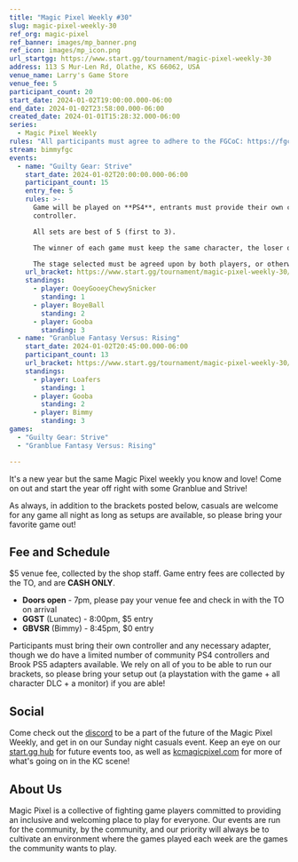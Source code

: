 ```yaml
---
title: "Magic Pixel Weekly #30"
slug: magic-pixel-weekly-30
ref_org: magic-pixel
ref_banner: images/mp_banner.png
ref_icon: images/mp_icon.png
url_startgg: https://www.start.gg/tournament/magic-pixel-weekly-30
address: 113 S Mur-Len Rd, Olathe, KS 66062, USA
venue_name: Larry's Game Store
venue_fee: 5
participant_count: 20
start_date: 2024-01-02T19:00:00.000-06:00
end_date: 2024-01-02T23:58:00.000-06:00
created_date: 2024-01-01T15:28:32.000-06:00
series:
  - Magic Pixel Weekly
rules: "All participants must agree to adhere to the FGCoC: https://fgcoc.com/"
stream: bimmyfgc
events:
  - name: "Guilty Gear: Strive"
    start_date: 2024-01-02T20:00:00.000-06:00
    participant_count: 15
    entry_fee: 5
    rules: >-
      Game will be played on **PS4**, entrants must provide their own compatible
      controller.  

      All sets are best of 5 (first to 3).  

      The winner of each game must keep the same character, the loser of that game may switch characters.  

      The stage selected must be agreed upon by both players, or otherwise selected at random.
    url_bracket: https://www.start.gg/tournament/magic-pixel-weekly-30/events/strive/brackets/1545290/2321735
    standings:
      - player: OoeyGooeyChewySnicker
        standing: 1
      - player: BoyeBall
        standing: 2
      - player: Gooba
        standing: 3
  - name: "Granblue Fantasy Versus: Rising"
    start_date: 2024-01-02T20:45:00.000-06:00
    participant_count: 13
    url_bracket: https://www.start.gg/tournament/magic-pixel-weekly-30/events/granblue-fantasy-versus-rising/brackets/1545303/2321748
    standings:
      - player: Loafers
        standing: 1
      - player: Gooba
        standing: 2
      - player: Bimmy
        standing: 3
games:
  - "Guilty Gear: Strive"
  - "Granblue Fantasy Versus: Rising"

---
```


It's a new year but the same Magic Pixel weekly you know and love! Come on out and start the year off right with some Granblue and Strive!

As always, in addition to the brackets posted below, casuals are welcome for any game all night as long as setups are available, so please bring your favorite game out! 

## Fee and Schedule
$5 venue fee, collected by the shop staff. Game entry fees are collected by the TO, and are **CASH ONLY**. 

- **Doors open** - 7pm, please pay your venue fee and check in with the TO on arrival
- **GGST** (Lunatec) - 8:00pm, $5 entry 
- **GBVSR** (Bimmy) - 8:45pm, $0 entry

Participants must bring their own controller and any necessary adapter, though we do have a limited number of community PS4 controllers and Brook PS5 adapters available. We rely on all of you to be able to run our brackets, so please bring your setup out (a playstation with the game + all character DLC + a monitor) if you are able!  

## Social
Come check out the [discord](https://discord.gg/jkmn6CVrrQ) to be a part of the future of the Magic Pixel Weekly, and get in on our Sunday night casuals event. Keep an eye on our [start.gg hub](https://www.start.gg/hub/magic-pixel) for future events too, as well as [kcmagicpixel.com](https://kcmagicpixel.com) for more of what's going on in the KC scene!

## About Us

Magic Pixel is a collective of fighting game players committed to providing an inclusive and welcoming place to play for everyone. Our events are run for the community, by the community, and our priority will always be to cultivate an environment where the games played each week are the games the community wants to play.
  